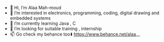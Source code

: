 - 👋 Hi, I’m Alaa Mah-moud
- 👀 I’m interested in electronics, programming, coding, digital drawing and embedded systems 
- 🌱 I’m currently learning Java , C
- 💞️ I’m looking for suitable training , internship
- 📫 Go check my behance too⬇️
https://www.behance.net/alaa__
<!---
1the/1the is a ✨ special ✨ repository because its `README.md` (this file) appears on your GitHub profile.
You can click the Preview link to take a look at your changes.
--->
